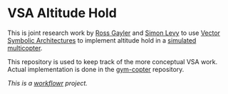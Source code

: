 # VSA Altitude Hold

This is joint research work by [Ross Gayler][RWG] and [Simon Levy][SDL] 
to use [Vector Symbolic Architectures][VSA] to implement altitude hold
in a [simulated multicopter][gym-copter].

This repository is used to keep track of the more conceptual VSA work.
Actual implementation is done in the [gym-copter][] repository.

*This is a [workflowr][] project.*

[gym-copter]: https://github.com/simondlevy/gym-copter
[RWG]: https://www.rossgayler.com/
[SDL]: https://simondlevy.academic.wlu.edu/
[VSA]: https://www.hd-computing.com/
[workflowr]: https://github.com/jdblischak/workflowr
